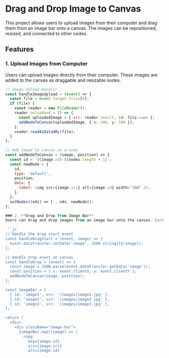 # Drag and Drop Image to Canvas

This project allows users to upload images from their computer and drag them from an image bar onto a canvas. The images can be repositioned, resized, and connected to other nodes.

## Features

### 1. **Upload Images from Computer**
Users can upload images directly from their computer. These images are added to the canvas as draggable and resizable nodes.

```js
// Image Upload Handler
const handleImageUpload = (event) => {
  const file = event.target.files[0];
  if (file) {
    const reader = new FileReader();
    reader.onloadend = () => {
      const uploadedImage = { src: reader.result, id: file.name };
      addNodeToCanvas(uploadedImage, { x: 100, y: 100 });
    };
    reader.readAsDataURL(file);
  }
};

// Add image to canvas as a node
const addNodeToCanvas = (image, position) => {
  const id = `${image.id}-${nodes.length + 1}`;
  const newNode = {
    id,
    type: 'default',
    position,
    data: {
      label: <img src={image.src} alt={image.id} width="100" />,
    },
  };
  setNodes((nds) => [...nds, newNode]);
};

### 2. **Drag and Drop from Image Bar**
Users can drag and drop images from an image bar onto the canvas. Each image in the bar can be dragged to the desired location on the canvas.

```js
// Handle the drag start event
const handleDragStart = (event, image) => {
  event.dataTransfer.setData('image', JSON.stringify(image));
};

// Handle drop event on canvas
const handleDrop = (event) => {
  const image = JSON.parse(event.dataTransfer.getData('image'));
  const position = { x: event.clientX, y: event.clientY };
  addNodeToCanvas(image, position);
};

const imageBar = [
  { id: 'image1', src: '/images/image1.jpg' },
  { id: 'image2', src: '/images/image2.jpg' },
  { id: 'image3', src: '/images/image3.jpg' },
];

return (
  <div>
    <div className="image-bar">
      {imageBar.map((image) => (
        <img
          key={image.id}
          src={image.src}
          alt={image.id}
